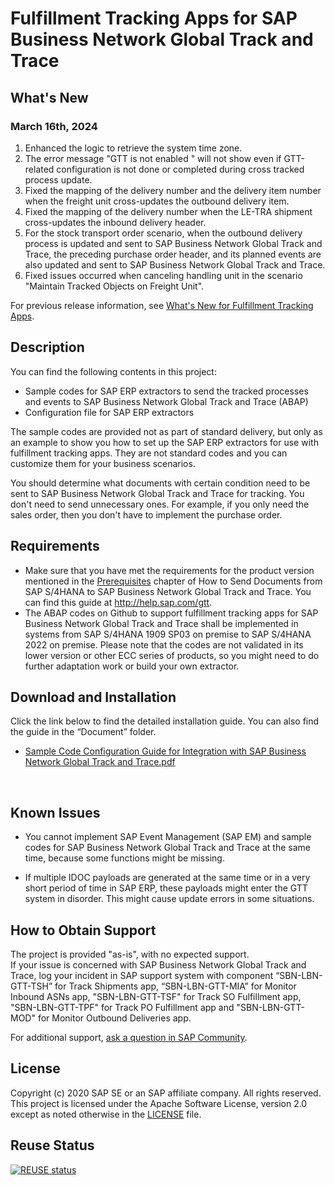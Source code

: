 # Fulfillment Tracking Apps for SAP Business Network Global Track and Trace
## What's New 
### March 16th, 2024
1. Enhanced the logic to retrieve the system time zone.
2. The error message "GTT is not enabled " will not show even if GTT-related configuration is not done or completed during cross tracked process update.
3. Fixed the mapping of the delivery number and the delivery item number when the freight unit cross-updates the outbound delivery item.
4. Fixed the mapping of the delivery number when the LE-TRA shipment cross-updates the inbound delivery header.
5. For the stock transport order scenario, when the outbound delivery process is updated and sent to SAP Business Network Global Track and Trace, the preceding purchase order header, and its planned events are also updated and sent to SAP Business Network Global Track and Trace.
6. Fixed issues occurred when canceling handling unit in the scenario "Maintain Tracked Objects on Freight Unit".

For previous release information, see [What's New for Fulfillment Tracking Apps](https://github.com/SAP-samples/logistics-business-network-gtt-standardapps-samples/blob/main/lbn-gtt-standard-app/Documents/What's%20New%20for%20Fulfillment%20Tracking%20Apps.md).

## Description
You can find the following contents in this project:
* Sample codes for SAP ERP extractors to send the tracked processes and events to SAP Business Network Global Track and Trace (ABAP)
* Configuration file for SAP ERP extractors

The sample codes are provided not as part of standard delivery, but only as an example to show you how to set up the SAP ERP extractors for use with fulfillment tracking apps. They are not standard codes and you can customize them for your business scenarios. 

You should determine what documents with certain condition need to be sent to SAP Business Network Global Track and Trace for tracking. You don't need to send unnecessary ones. For example, if you only need the sales order, then you don't have to implement the purchase order.
 
## Requirements

* Make sure that you have met the requirements for the product version mentioned in the [Prerequisites](https://help.sap.com/docs/business-network-global-track-and-trace/cea0ff17c5ab4c1d96de9ccda35b6a6f/c9f7baf5f6e14be4ba9045786961de14.html) chapter of How to Send Documents from SAP S/4HANA to SAP Business Network Global Track and Trace. You can find this guide at http://help.sap.com/gtt. 
* The ABAP codes on Github to support fulfillment tracking apps for SAP Business Network Global Track and Trace shall be implemented in systems from SAP S/4HANA 1909 SP03 on premise to SAP S/4HANA 2022 on premise. Please note that the codes are not validated in its lower version or other ECC series of products, so you might need to do further adaptation work or build your own extractor.

## Download and Installation
Click the link below to find the detailed installation guide. You can also find the guide in the “Document” folder.
* [Sample Code Configuration Guide for Integration with SAP Business Network Global Track and Trace.pdf](https://github.com/SAP-samples/logistics-business-network-gtt-standardapps-samples/blob/main/lbn-gtt-standard-app/Documents/Sample%20Code%20Configuration%20Guide%20for%20Integration%20with%20SAP%20Business%20Network%20Global%20Track%20and%20Trace.pdf)
</br>


## Known Issues
* You cannot implement SAP Event Management (SAP EM) and sample codes for SAP Business Network Global Track and Trace at the same time, because some functions might be missing.

* If multiple IDOC payloads are generated at the same time or in a very short period of time in SAP ERP, these payloads might enter the GTT system in disorder. This might cause update errors in some situations.
 

## How to Obtain Support
The project is provided "as-is", with no expected support. </br>
If your issue is concerned with SAP Business Network Global Track and Trace, log your incident in SAP support system with component “SBN-LBN-GTT-TSH” for Track Shipments app, “SBN-LBN-GTT-MIA” for Monitor Inbound ASNs app, "SBN-LBN-GTT-TSF" for Track SO Fulfillment app, "SBN-LBN-GTT-TPF" for Track PO Fulfillment app and "SBN-LBN-GTT-MOD" for Monitor Outbound Deliveries app. 

For additional support, [ask a question in SAP Community](https://answers.sap.com/questions/ask.html?additionalTagId=73555000100800000602).

## License
Copyright (c) 2020 SAP SE or an SAP affiliate company. All rights reserved. This project is licensed under the Apache Software License, version 2.0 except as noted otherwise in the [LICENSE](https://github.com/SAP-samples/logistics-business-network-gtt-samples/blob/master/LICENSES/Apache-2.0.txt) file.

## Reuse Status
[![REUSE status](https://api.reuse.software/badge/github.com/SAP-samples/logistics-business-network-gtt-standardapps-samples)](https://api.reuse.software/info/github.com/SAP-samples/logistics-business-network-gtt-standardapps-samples)
